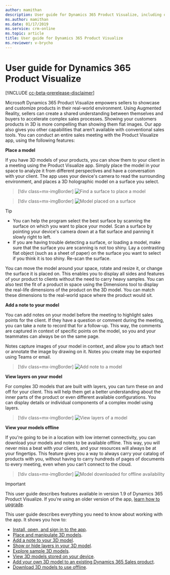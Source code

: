 ```yaml
---
author: mamithan
description: User guide for Dynamics 365 Product Visualize, including opening and signing in to the app, placing and manipulating 3D models, adding notes, adding your own 3D models, and exploring sample 3D models
ms.author: mamithan
ms.date: 01/17/2019
ms.service: crm-online
ms.topic: article
title: User guide for Dynamics 365 Product Visualize
ms.reviewer: v-brycho
---
```


# User guide for Dynamics 365 Product Visualize

[!INCLUDE [cc-beta-prerelease-disclaimer](../includes/cc-beta-prerelease-disclaimer.md)]

Microsoft Dynamics 365 Product Visualize empowers sellers to showcase and customize products in their real-world environment. Using Augmented Reality, sellers can create a shared understanding between themselves and buyers to accelerate complex sales processes. Showing your customers products in 3D is more compelling than showing them flat images. Our app also gives you other capabilities that aren’t available with conventional sales tools. You can conduct an entire sales meeting with the Product Visualize app, using the following features:

**Place a model**

If you have 3D models of your products, you can show them to your client in a meeting using the Product Visualize app. Simply place the model in your space to analyze it from different perspectives and have a conversation with your client. The app uses your device's camera to read the surrounding environment, and places a 3D holographic model on a surface you select.

> [!div class=mx-imgBorder]
> ![Find a surface to place a model](media/preface-find-surface.png "Find a surface to place a model")

> [!div class=mx-imgBorder]
> ![Model placed on a surface](media/preface-model-placed.png "Model placed on a surface")

> [!TIP]
> - You can help the program select the best surface by scanning the surface on which you want to place your model. Scan a surface by pointing your device's camera down at a flat surface and panning it slowly right to left. 
> - If you are having trouble detecting a surface, or loading a model, make sure that the surface you are scanning is not too shiny. Lay a contrasting flat object (such as a sheet of paper) on the surface you want to select if you think it is too shiny. Re-scan the surface.

You can move the model around your space, rotate and resize it, or change the surface it is placed on. This enables you to display all sides and features of your product to clients without the need to carry heavy samples. You can also test the fit of a product in space using the Dimensions tool to display the real-life dimensions of the product on the 3D model. You can match these dimensions to the real-world space where the product would sit.

**Add a note to your model**

You can add notes on your model before the meeting to highlight sales points for the client. If they have a question or comment during the meeting, you can take a note to record that for a follow-up. This way, the comments are captured in context of specific points on the model, so you and your teammates can always be on the same page.

Notes capture images of your model in context, and allow you to attach text or annotate the image by drawing on it. Notes you create may be exported using Teams or email.

> [!div class=mx-imgBorder]
> ![Add note to a model](media/preface-add-note.png "Add note to a model")

**View layers on your model**

For complex 3D models that are built with layers, you can turn these on and off for your client. This will help them get a better understanding about the inner parts of the product or even different available configurations. You can display details or individual components of a complex model using layers.

> [!div class=mx-imgBorder]
> ![View layers of a model](media/preface-view-layers.png "View layers of a model")

**View your models offline**

If you're going to be in a location with low internet connectivity, you can download your models and notes to be available offline. This way, you will never miss a beat with your clients, and your resources will always be at your fingertips. This feature gives you a way to always carry your catalog of products with you, without having to carry hundreds of pages of documents to every meeting, even when you can’t connect to the cloud.

> [!div class=mx-imgBorder]
> ![Model downloaded for offline availability](media/preface-offline-model.png "Model downloaded for offline availability")

> [!IMPORTANT]
> This user guide describes features available in version 1.9 of Dynamics 365 Product Visualize. If you're using an older version of the app, [learn how to upgrade](sign-in.md).

This user guide describes everything you need to know about working with the app. It shows you how to:

- [Install, open, and sign in to the app](sign-in.md).<br>
- [Place and manipulate 3D models](manipulate-models.md).<br>
- [Add a note to your 3D model](add-note.md).<br>
- [Show or hide layers in your 3D model](layers.md).<br>
- [Explore sample 3D models](explore-samples.md).<br>
- [View 3D models stored on your device](browse-models.md).<br>
- [Add your own 3D model to an existing Dynamics 365 Sales product](add-model.md).<br>
- [Download 3D models to use offline](download-models.md).

